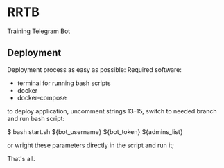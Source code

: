 # RRTB
Training Telegram Bot

## Deployment
Deployment process as easy as possible:
Required software:
- terminal for running bash scripts
- docker
- docker-compose

to deploy application, uncomment strings 13-15, switch to needed branch and run bash script:

$ bash start.sh ${bot_username} ${bot_token} ${admins_list}


or  wright these parameters directly in the script and run it;

That's all.
